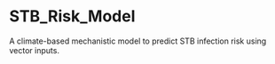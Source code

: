 # STB_Risk_Model
A climate-based mechanistic model to predict STB infection risk using vector inputs.
